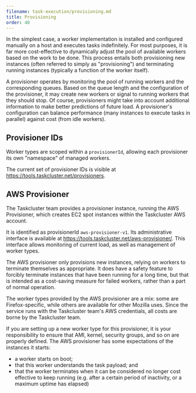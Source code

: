 ```yaml
---
filename: task-execution/provisioning.md
title: Provisioning
order: 40
---
```


In the simplest case, a worker implementation is installed and configured
manually on a host and executes tasks indefinitely. For most purposes, it is
far more cost-effective to dynamically adjust the pool of available workers
based on the work to be done. This process entails both provisioning new
instances (often referred to simply as "provisioning") and terminating running
instances (typically a function of the worker itself).

A provisioner operates by monitoring the pool of running workers and the
corresponding queues. Based on the queue length and the configuration of the
provisioner, it may create new workers or signal to running workers that they
should stop. Of course, provisioners might take into account additional
information to make better predictions of future load. A provisioner's
configuration can balance performance (many instances to execute tasks in
parallel) against cost (from idle workers).

## Provisioner IDs

Worker types are scoped within a `provisionerId`, allowing each provisioner its
own "namespace" of managed workers.

The current set of provisioner IDs is visible at
https://tools.taskcluster.net/provisioners.

## AWS Provisioner

The Taskcluster team provides a provisioner instance, running the AWS
Provisioner, which creates EC2 spot instances within the Taskcluster AWS
account.

It is identified as provisionerId `aws-provisioner-v1`. Its administrative
interface is available at https://tools.taskcluster.net/aws-provisioner/.  This
interface allows monitoring of current load, as well as management of worker
types.

The AWS provisioner only provisions new instances, relying on workers to
terminate themselves as appropriate. It does have a safety feature to forcibly
terminate instances that have been running for a long time, but that is
intended as a cost-saving measure for failed workers, rather than a part of
normal operation.

The worker types provided by the AWS provisioner are a mix: some are
Firefox-specific, while others are available for other Mozilla uses. Since the
service runs with the Taskcluster team's AWS credentials, all costs are borne
by the Taskcluster team.

If you are setting up a new worker type for this provisioner, it is your
responsibility to ensure that AMI, kernel, security groups, and so on are
properly defined. The AWS provisioner has some expectations of the instances it
starts:

 * a worker starts on boot;
 * that this worker understands the task payload; and
 * that the worker terminates when it can be considered no longer cost
   effective to keep running (e.g. after a certain period of inactivity,
   or a maximum uptime has elapsed)
